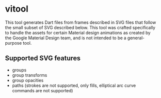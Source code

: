 # vitool

This tool generates Dart files from frames described in SVG files that follow
the small subset of SVG described below. This tool was crafted specifically to
handle the assets for certain Material design animations as created by the
Google Material Design team, and is not intended to be a general-purpose tool.

## Supported SVG features

- groups
- group transforms
- group opacities
- paths (strokes are not supported, only fills, elliptical arc curve commands
  are not supported)

